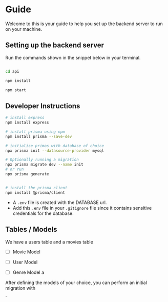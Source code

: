 # Guide
Welcome to this is your guide to help you set up the backend server to run on your machine. 

## Setting up the backend server

Run the commands shown in the snippet below in your terminal. 

```bash

cd api

npm install 

npm start 

```

## Developer Instructions

```bash
# install express 
npm install express 

# install prisma using npm 
npm install prisma --save-dev

# initialize primas with database of choice
npx prisma init --datasource-provider mysql

# Optionally running a migration
npx prisma migrate dev --name init 
# or run
npx prisma generate 


# install the prisma client 
npm install @prisma/client

```

- A `.env` file is created with the DATABASE url. 
- Add this `.env` file in your `.gitignore` file since it contains sensitive credentials for the database.

## Tables / Models 
We have a users table and a movies table

- [ ] Movie Model 
- [ ] User Model 
- [ ] Genre Model
a
 

After defining the models of your choice, you can perform an initial migration with 


`